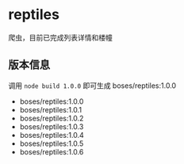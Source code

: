 # reptiles

爬虫，目前已完成列表详情和楼幢

## 版本信息

调用 `node build 1.0.0` 即可生成 boses/reptiles:1.0.0

- boses/reptiles:1.0.0
- boses/reptiles:1.0.1
- boses/reptiles:1.0.2
- boses/reptiles:1.0.3
- boses/reptiles:1.0.4
- boses/reptiles:1.0.5
- boses/reptiles:1.0.6
